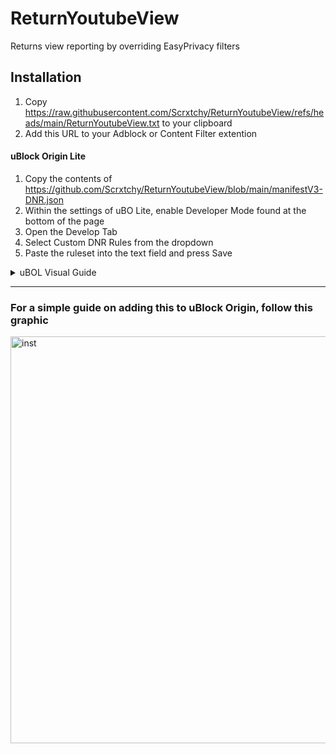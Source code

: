 # ReturnYoutubeView
Returns view reporting by overriding EasyPrivacy filters

## Installation
1. Copy https://raw.githubusercontent.com/Scrxtchy/ReturnYoutubeView/refs/heads/main/ReturnYoutubeView.txt to your clipboard
2. Add this URL to your Adblock or Content Filter extention

#### uBlock Origin Lite
1. Copy the contents of https://github.com/Scrxtchy/ReturnYoutubeView/blob/main/manifestV3-DNR.json
2. Within the settings of uBO Lite, enable Developer Mode found at the bottom of the page
3. Open the Develop Tab
4. Select Custom DNR Rules from the dropdown
5. Paste the ruleset into the text field and press Save
<details>
<summary>uBOL Visual Guide</summary>

<img width="904" height="647" alt="image" src="https://github.com/user-attachments/assets/9a356985-54e8-45c1-b547-5f92f551d7b0" />
<img width="813" height="873" alt="image" src="https://github.com/user-attachments/assets/5cbfa826-0e76-4c9f-91be-5a9cc5e223af" />
<img width="813" height="497" alt="image" src="https://github.com/user-attachments/assets/3ec1cf16-d0ee-464d-9867-b11b88374775" />

If you have followed these instructions correctly, it should look like this:
<img width="652" height="270" alt="image" src="https://github.com/user-attachments/assets/6f2c46ed-5b52-43fc-ae9b-161025e9a298" />

</details>
<hr>

### For a simple guide on adding this to uBlock Origin, follow this graphic
<img width="1311" height="651" alt="inst" src="https://github.com/user-attachments/assets/4312d5c5-67d6-4f94-8e43-3811ed053aba" />
